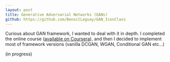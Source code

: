 ```yaml
---
layout: post
title: Generative Adversarial Networks (GANs)
github: https://github.com/BenoitLeguay/GAN_IconClass
---
```


Curious about GAN framework, I wanted to deal with it in depth. I completed the online course ([available on Coursera](https://www.coursera.org/specializations/generative-adversarial-networks-gans)), and then I decided to implement most of framework versions (vanilla DCGAN, WGAN, Conditional GAN etc...)

(in progress)